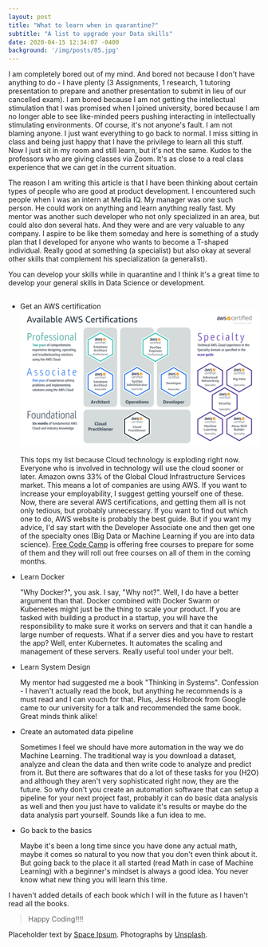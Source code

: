 ```yaml
---
layout: post
title: "What to learn when in quarantine?"
subtitle: "A list to upgrade your Data skills"
date: 2020-04-15 12:34:07 -0400
background: '/img/posts/05.jpg'
---
```


<p>I am completely bored out of my mind. And bored not because I don't have anything to do - I have plenty (3 Assignments, 1 research, 1 tutoring presentation to prepare and another presentation to submit in lieu of our cancelled exam). I am bored because I am not getting the intellectual stimulation that I was promised when I joined university, bored because I am no longer able to see like-minded peers pushing interacting in intellectually stimulating environments. Of course, it's not anyone's fault. I am not blaming anyone. I just want everything to go back to normal. I miss sitting in class and being just happy that I have the privilege to learn all this stuff. Now I just sit in my room and still learn, but it's not the same. Kudos to the professors who are giving classes via Zoom. It's as close to a real class experience that we can get in the current situation.</p>

<p>The reason I am writing this article is that I have been thinking about certain types of people who are good at product development. I encountered such people when I was an intern at Media IQ. My manager was one such person. He could work on anything and learn anything really fast. My mentor was another such developer who not only specialized in an area, but could also don several hats. And they were and are very valuable to any company. I aspire to be like them someday and here is something of a study plan that I developed for anyone who wants to become a T-shaped individual. Really good at something (a specialist) but also okay at several other skills that complement his specialization (a generalist).</p>

<p>You can develop your skills while in quarantine and I think it's a great time to develop your general skills in Data Science or development.</p>





<h2 class="section-heading"></h2>

<ul>
  <li>Get an AWS certification</li>
  <img src="/img/AWS.png">
  <p>This tops my list because Cloud technology is exploding right now. Everyone who is involved in technology will use the cloud sooner or later. Amazon owns 33% of the Global Cloud Infrastructure Services market. This means a lot of companies are using AWS. If you want to increase your employability, I suggest getting yourself one of these. Now, there are several AWS certifications, and getting them all is not only tedious, but probably unnecessary. If you want to find out which one to do, AWS website is probably the best guide. But if you want my advice, I'd say start with the Developer Associate one and then get one of the specialty ones (Big Data or Machine Learning if you are into data science). <a href="https://www.freecodecamp.org/news/pass-the-aws-developer-associate-exam-with-this-free-16-hour-course/">Free Code Camp</a> is offering free courses to prepare for some of them and they will roll out free courses on all of them in the coming months.</p>


<li>Learn Docker</li>
<p>"Why Docker?", you ask. I say, "Why not?". Well, I do have a better argument than that. Docker combined with Docker Swarm or Kubernetes might just be the thing to scale your product. If you are tasked with building a product in a startup, you will have the responsibility to make sure it works on servers and that it can handle a large number of requests. What if a server dies and you have to restart the app? Well, enter Kubernetes. It automates the scaling and management of these servers. Really useful tool under your belt.</p>

<li>Learn System Design</li>
<p>My mentor had suggested me a book "Thinking in Systems". Confession - I haven't actually read the book, but anything he recommends is a must read and I can vouch for that. Plus, Jess Holbrook from Google came to our university for a talk and recommended the same book. Great minds think alike!</p>

<li>Create an automated data pipeline</li>
<p>Sometimes I feel we should have more automation in the way we do Machine Learning. The traditional way is you download a dataset, analyze and clean the data and then write code to analyze and predict from it. But there are softwares that do a lot of these tasks for you (H2O) and although they aren't very sophisticated right now, they are the future. So why don't you create an automation software that can setup a pipeline for your next project fast, probably it can do basic data analysis as well and then you just have to validate it's results or maybe do the data analysis part yourself. Sounds like a fun idea to me.</p>

<li>Go back to the basics</li>
<p>Maybe it's been a long time since you have done any actual math, maybe it comes so natural to you now that you don't even think about it. But going back to the place it all started (read Math in case of Machine Learning) with a beginner's mindset is always a good idea. You never know what new thing you will learn this time.</p>

</ul>

<p>I haven't added details of each book which I will in the future as I haven't read all the books. </p>

<blockquote class="blockquote">Happy Coding!!!!</blockquote>



<p>Placeholder text by <a href="http://spaceipsum.com/">Space Ipsum</a>. Photographs by <a href="https://unsplash.com/">Unsplash</a>.</p>
